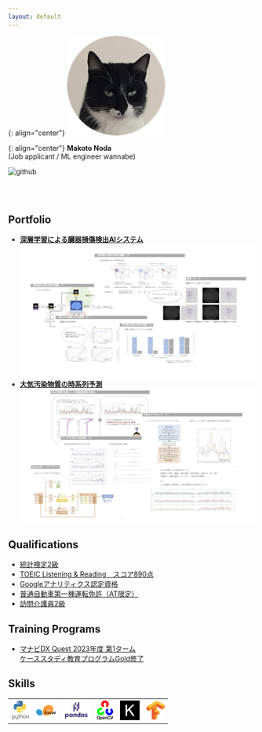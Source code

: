 ```yaml
---
layout: default
---
```


{: align="center"}
![Banner](assets/face.png)

{: align="center"}
**Makoto Noda**  
(Job applicant / ML engineer wannabe)

![[github](assets/github.png)](https://github.com/Makoto-Noda)

<br>
<br>

## Portfolio
- **[深層学習による臓器損傷検出AIシステム](https://github.com/Makoto-Noda/RSNA2023/blob/main/(発表資料)臓器損傷検出.pdf)**
![RSNA2023](assets/rsna.png)
- **[大気汚染物質の時系列予測](https://github.com/Makoto-Noda/TPL0721/blob/main/(発表資料)大気汚染物質予測.pdf)**
![TPL0721](assets/tpl.png)

## Qualifications
- [統計検定2級](https://www.toukei-kentei.jp/exam/grade2/)
- [TOEIC Listening & Reading　スコア890点](https://www.iibc-global.org/toeic.html)
- [Googleアナリティクス認定資格](https://developers.google.com/analytics/)
- [普通自動車第一種運転免許（AT限定）](https://ja.wikipedia.org/wiki/オートマチック限定免許)
- [訪問介護員2級](https://www.e-nichii.net/kaigo/kaigosyoninsya/column/07605.html)

## Training Programs
- [マナビDX Quest 2023年度 第1ターム<br>ケーススタディ教育プログラムGold修了](https://dxq.manabi-dx.ipa.go.jp/)

## Skills
<table>
    <tr>
        <th><a href="https://www.python.org/"><img src="./assets/python.png" alt="python"></a></th>
        <th><a href="https://scikit-learn.org/"><img src="./assets/sklearn.png" alt="sklearn"></a></th>
        <th><a href="https://pandas.pydata.org/"><img src="./assets/pandas.png" alt="pandas"></a></th>
        <th><a href="https://opencv.org/"><img src="./assets/opencv.png" alt="opencv"></a></th>
        <th><a href="https://keras.io/"><img src="./assets/keras.png" alt="keras"></a></th>
        <th><a href="https://www.tensorflow.org/"><img src="./assets/tensorflow.png" alt="tensorflow"></a></th>
    </tr>
</table>

